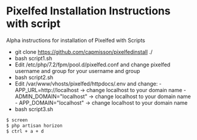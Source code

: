 # Pixelfed Installation Instructions with script

Alpha instructions for installation of Pixelfed with Scripts

  - git clone https://github.com/capmisson/pixelfedinstall ./
  - bash script1.sh
  - Edit /etc/php/7.2/fpm/pool.d/pixelfed.conf and change pixelfed username and group for your username and group
  - bash script2.sh
  - Edit /var/www/vhosts/pixelfed/httpdocs/.env and change:
        - APP_URL=http://localhost -> change localhost to your domain name
        - ADMIN_DOMAIN="localhost" -> change localhost to your domain name
        - APP_DOMAIN="localhost" -> change localhost to your domain name
 - bash script3.sh
 
    
```sh
$ screen
$ php artisan horizon
$ ctrl + a + d
```
